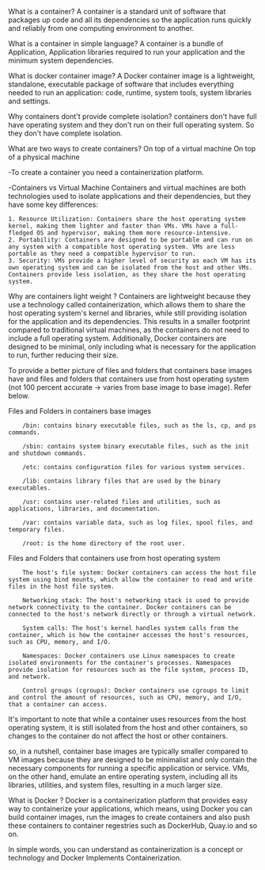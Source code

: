What is a container?
A container is a standard unit of software that packages up code and all its dependencies so the application runs quickly and reliably from one computing environment to another. 

What is a container in simple language?
A container is a bundle of Application, Application libraries required to run your application and the minimum system dependencies.

What is docker container image?
A Docker container image is a lightweight, standalone, executable package of software that includes everything needed to run an application: code, runtime, system tools, system libraries and settings.

Why containers dont't provide complete isolation?
containers don't have full have operating system and they don't run on their full operating system. So they don't have complete isolation.

What are two ways to create containers?
On top of a virtual machine
On top of a physical machine

-To create a container you need a containerization platform.

-Containers vs Virtual Machine
Containers and virtual machines are both technologies used to isolate applications and their dependencies, but they have some key differences:
```
1. Resource Utilization: Containers share the host operating system kernel, making them lighter and faster than VMs. VMs have a full-fledged OS and hypervisor, making them more resource-intensive.
2. Portability: Containers are designed to be portable and can run on any system with a compatible host operating system. VMs are less portable as they need a compatible hypervisor to run.
3. Security: VMs provide a higher level of security as each VM has its own operating system and can be isolated from the host and other VMs. Containers provide less isolation, as they share the host operating system.
```

Why are containers light weight ?
Containers are lightweight because they use a technology called containerization, which allows them to share the host operating system's kernel and libraries, while still providing isolation for the application and its dependencies. This results in a smaller footprint compared to traditional virtual machines, as the containers do not need to include a full operating system. Additionally, Docker containers are designed to be minimal, only including what is necessary for the application to run, further reducing their size.


To provide a better picture of files and folders that containers base images have and files and folders that containers use from host operating system (not 100 percent accurate -> varies from base image to base image). Refer below.

Files and Folders in containers base images
```
    /bin: contains binary executable files, such as the ls, cp, and ps commands.

    /sbin: contains system binary executable files, such as the init and shutdown commands.

    /etc: contains configuration files for various system services.

    /lib: contains library files that are used by the binary executables.

    /usr: contains user-related files and utilities, such as applications, libraries, and documentation.

    /var: contains variable data, such as log files, spool files, and temporary files.

    /root: is the home directory of the root user.
```

Files and Folders that containers use from host operating system

```
    The host's file system: Docker containers can access the host file system using bind mounts, which allow the container to read and write files in the host file system.

    Networking stack: The host's networking stack is used to provide network connectivity to the container. Docker containers can be connected to the host's network directly or through a virtual network.

    System calls: The host's kernel handles system calls from the container, which is how the container accesses the host's resources, such as CPU, memory, and I/O.

    Namespaces: Docker containers use Linux namespaces to create isolated environments for the container's processes. Namespaces provide isolation for resources such as the file system, process ID, and network.

    Control groups (cgroups): Docker containers use cgroups to limit and control the amount of resources, such as CPU, memory, and I/O, that a container can access.
```

It's important to note that while a container uses resources from the host operating system, it is still isolated from the host and other containers, so changes to the container do not affect the host or other containers.

so, in a nutshell, container base images are typically smaller compared to VM images because they are designed to be minimalist and only contain the necessary components for running a specific application or service. VMs, on the other hand, emulate an entire operating system, including all its libraries, utilities, and system files, resulting in a much larger size.



What is Docker ?
Docker is a containerization platform that provides easy way to containerize your applications, which means, using Docker you can build container images, run the images to create containers and also push these containers to container regestries such as DockerHub, Quay.io and so on.

In simple words, you can understand as containerization is a concept or technology and Docker Implements Containerization.
